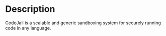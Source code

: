 # Description

CodeJail is a scalable and generic sandboxing system for securely running
code in any language.
